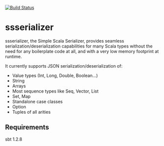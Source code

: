 [![Build Status](https://travis-ci.org/MartinGleize/ssserializer.svg?branch=master)](https://travis-ci.org/MartinGleize/ssserializer)

# ssserializer

ssserializer, the Simple Scala Serializer, provides seamless serialization/deserialization capabilities for many Scala types without the need for any boilerplate code at all, and with a very low memory footprint at runtime.

It currently supports JSON serialization/deserialization of:
* Value types (Int, Long, Double, Boolean...)
* String
* Arrays
* Most sequence types like Seq, Vector, List
* Set, Map
* Standalone case classes
* Option
* Tuples of all arities

## Requirements

sbt 1.2.8
